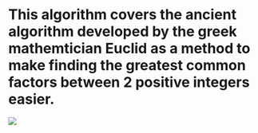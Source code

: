 # This algorithm covers the ancient algorithm developed by the greek mathemtician Euclid as a method to make finding the greatest common factors between 2 positive integers easier.

<img src="https://upload.wikimedia.org/wikipedia/commons/thumb/c/ce/Scuola_di_atene_23.jpg/220px-Scuola_di_atene_23.jpg"/>
